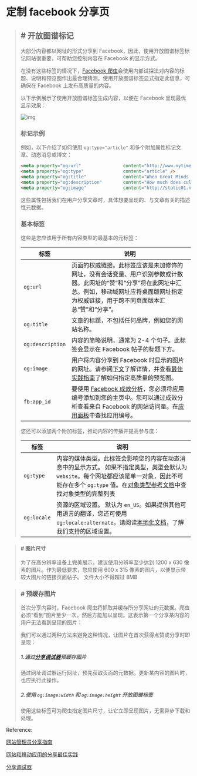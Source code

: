 # 定制 facebook 分享页

> ## # 开放图谱标记
>
> 大部分内容都以网址的形式分享到 Facebook，因此，使用开放图谱标签标记网站很重要，可帮助您控制内容在 Facebook 的显示方式。
>
> 在没有这些标签的情况下，[Facebook 爬虫](https://developers.facebook.com/docs/sharing/webmasters/crawler)会使用内部试探法对内容的标题、说明和预览图作出最合理猜测。使用开放图谱标签显式指定此信息，可确保在 Facebook 上发布高质量的内容。
>
> 以下示例展示了使用开放图谱标签生成内容，以便在 Facebook 呈现最优显示效果：
>
> ![img](https://scontent-nrt1-1.xx.fbcdn.net/v/t39.2178-6/10956906_396737803821010_168799778_n.png?oh=0346dbe6e82042b7945162f7169a2daf&oe=5AE15BC0)
>
> ### 标记示例
>
> 例如，以下介绍了如何使用 `og:type="article"` 和多个附加属性标记文章、动态消息或博文：
>
> ```html
> <meta property="og:url"                content="http://www.nytimes.com/2015/02/19/arts/international/when-great-minds-dont-think-alike.html" />
> <meta property="og:type"               content="article" />
> <meta property="og:title"              content="When Great Minds Don’t Think Alike" />
> <meta property="og:description"        content="How much does culture influence creative thinking?" />
> <meta property="og:image"              content="http://static01.nyt.com/images/2015/02/19/arts/international/19iht-btnumbers19A/19iht-btnumbers19A-facebookJumbo-v2.jpg" />
> ```
>
> 
>
> 这些属性包括我们在用户分享文章时，具体想要呈现的、与文章有关的描述性元数据。
>
> ### 基本标签
>
> 这些是您应该用于所有内容类型的最基本的元标签：
>
> | 标签               | 说明                                       |
> | ---------------- | ---------------------------------------- |
> | `og:url`         | 页面的权威链接。此标签应该是未加修饰的网址，没有会话变量、用户识别参数或计数器。此网址的“赞”和“分享”将在此网址中汇总。例如，移动域网址应将桌面版网址指定为权威链接，用于跨不同页面版本汇总“赞”和“分享”。 |
> | `og:title`       | 文章的标题，不包括任何品牌，例如您的网站名称。                  |
> | `og:description` | 内容的简略说明，通常为 2-4 个句子。此标签会显示在 Facebook 帖子的标题下方。 |
> | `og:image`       | 用户将内容分享到 Facebook 时显示的图片的网址。请参阅[下文](https://developers.facebook.com/docs/sharing/webmasters#images)了解详情，并查看[最佳实践指南](https://developers.facebook.com/docs/sharing/best-practices#images)了解如何指定高质量的预览图。 |
> | `fb:app_id`      | 要使用 [Facebook 成效分析](https://developers.facebook.com/docs/sharing/referral-insights)，您必须将应用编号添加到您的主页中。您可以通过成效分析查看来自 Facebook 的网站访问量。在[应用面板](https://developers.facebook.com/apps/redirect/dashboard)中查找应用编号。 |
>
> 您还可以添加两个附加标签，推动内容的传播并提高参与度：
>
> | 标签          | 说明                                       |
> | ----------- | ---------------------------------------- |
> | `og:type`   | 内容的媒体类型。此标签会影响您的内容在动态消息中的显示方式。 如果不指定类型，类型会默认为 `website`。每个网址都应该是单一对象，因此不可能存在多个 `og:type` 值。在[对象类型参考文档](https://developers.facebook.com/docs/reference/opengraph#object-type)中查找对象类型的完整列表 |
> | `og:locale` | 资源的区域设置。 默认为 `en_US`。如果提供其他可用语言的翻译，您还可使用 `og:locale:alternate`。请阅读[本地化文档](https://developers.facebook.com/docs/internationalization#locales)，了解我们支持的区域设置。 |



> #### # 图片尺寸
>
> 为了在高分辨率设备上完美展示，建议使用分辨率至少达到 1200 x 630 像素的图片。作为最低要求，您应使用 600 x 315 像素的图片，以便显示带较大图片的链接页面帖子。 文件大小不得超过 8MB



> ### # 预缓存图片
>
> 首次分享内容时，Facebook 爬虫将抓取并缓存所分享网址的元数据。爬虫必须“看到”图片至少一次，然后方能加以呈现。这表示第一个分享某内容的用户无法看到呈现的图片：
>
> 
>
> 我们可以通过两种方法来避免这种情况，让图片在首次获得点赞或分享时即呈现：
>
> ##### 1.通过[分享调试器](https://developers.facebook.com/tools/debug)预缓存图片
>
> 通过网址调试器运行网址，预先获取页面的元数据。更新某内容的图片时，也应执行此操作。
>
> ##### 2.使用 `og:image:width` 和 `og:image:height` 开放图谱标签
>
> 使用这些标签可为爬虫指定图片尺寸，让它立即呈现图片，无需异步下载和处理。



Reference:

[网站管理员分享指南](https://developers.facebook.com/docs/sharing/webmasters#markup)

[网站和移动应用的分享最佳实践](https://developers.facebook.com/docs/sharing/best-practices#images)

[分享调试器](https://developers.facebook.com/tools/debug)